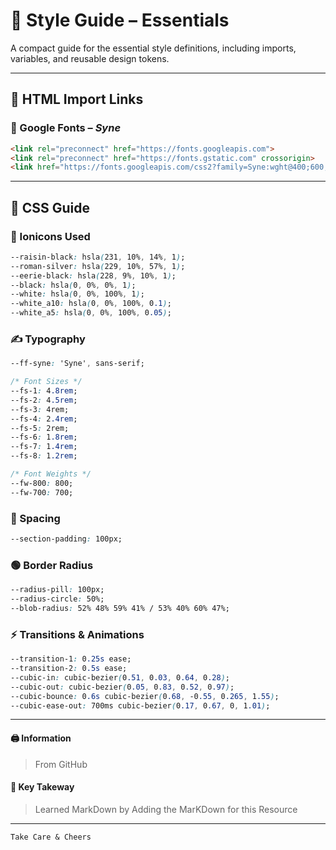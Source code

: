 # 🎨 Style Guide – Essentials

A compact guide for the essential style definitions, including imports, variables, and reusable design tokens.

---

## 🔗 HTML Import Links

### 📘 Google Fonts – *Syne*

```html
<link rel="preconnect" href="https://fonts.googleapis.com">
<link rel="preconnect" href="https://fonts.gstatic.com" crossorigin>
<link href="https://fonts.googleapis.com/css2?family=Syne:wght@400;600;700;800&display=swap" rel="stylesheet">
```

---

## 🔗 CSS Guide

### 🔧 Ionicons Used

```css
--raisin-black: hsla(231, 10%, 14%, 1);
--roman-silver: hsla(229, 10%, 57%, 1);
--eerie-black: hsla(228, 9%, 10%, 1);
--black: hsla(0, 0%, 0%, 1);
--white: hsla(0, 0%, 100%, 1);
--white_a10: hsla(0, 0%, 100%, 0.1);
--white_a5: hsla(0, 0%, 100%, 0.05);
```

### ✍️ Typography

```css
--ff-syne: 'Syne', sans-serif;

/* Font Sizes */
--fs-1: 4.8rem;
--fs-2: 4.5rem;
--fs-3: 4rem;
--fs-4: 2.4rem;
--fs-5: 2rem;
--fs-6: 1.8rem;
--fs-7: 1.4rem;
--fs-8: 1.2rem;

/* Font Weights */
--fw-800: 800;
--fw-700: 700;
```

### 📏 Spacing

```css 
--section-padding: 100px;
```

### 🟢 Border Radius

```css
--radius-pill: 100px;
--radius-circle: 50%;
--blob-radius: 52% 48% 59% 41% / 53% 40% 60% 47%;
```

### ⚡ Transitions & Animations

```css
--transition-1: 0.25s ease;
--transition-2: 0.5s ease;
--cubic-in: cubic-bezier(0.51, 0.03, 0.64, 0.28);
--cubic-out: cubic-bezier(0.05, 0.83, 0.52, 0.97);
--cubic-bounce: 0.6s cubic-bezier(0.68, -0.55, 0.265, 1.55);
--cubic-ease-out: 700ms cubic-bezier(0.17, 0.67, 0, 1.01);
```

---

#### 🖨️ Information

> From GitHub


#### 🎯 Key Takeway

> Learned MarkDown by Adding the MarKDown for this Resource

---

 ``Take Care & Cheers``
